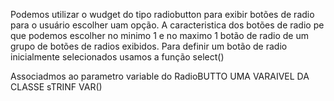 Podemos utilizar o wudget do tipo radiobutton para exibir botões de radio para o usuário escolher uam opção. A
caracteristica dos botões de radio pe que podemos escolher no minimo 1 e no maximo 1 botão de radio de um grupo de 
botões de radios exibidos. Para definir um botão de radio inicialmente selecionados usamos a função select()

Associadmos ao parametro variable do RadioBUTTO UMA VARAIVEL DA CLASSE sTRINF VAR()